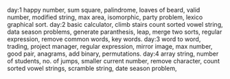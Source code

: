 day:1
happy number,
sum square,
palindrome,
loaves of beard,
valid number,
modified string,
max area,
isomorphic,
party problem,
lexico graphical sort.
day:2
basic calculator,
climb stairs
count sorted vowel string,
data season problems,
generate paranthesis,
leap,
merge two sorts,
regular expression,
remove common words,
key words.
day:3
word to word,
trading,
project manager,
regular expression,
mirror image,
max number,
good pair,
anagrams,
add binary,
permutations.
day:4
array string,
number of students,
no. of jumps,
smaller current number,
remove character,
count sorted vowel strings,
scramble string,
date season problem,






